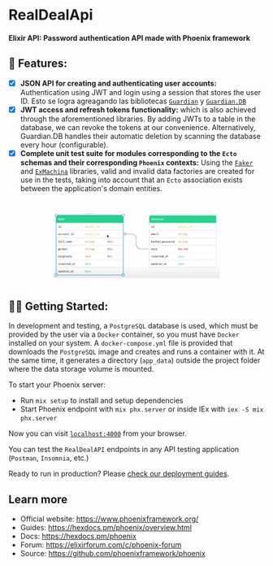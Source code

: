 # RealDealApi

#### Elixir API: Password authentication API made with Phoenix framework

## 🚀 Features:

- [x] **JSON API for creating and authenticating user accounts:** Authentication using JWT and login using a session that stores the user ID. Esto se logra agreagando las bibliotecas [`Guardian`](https://hexdocs.pm/guardian/readme.html) y [`Guardian.DB`](https://hexdocs.pm/guardian_db/readme.html)
- [x] **JWT access and refresh tokens functionality:** which is also achieved through the aforementioned libraries. By adding JWTs to a table in the database, we can revoke the tokens at our convenience. Alternatively, Guardian.DB handles their automatic deletion by scanning the database every hour (configurable).
- [x] **Complete unit test suite for modules corresponding to the `Ecto` schemas and their corresponding `Phoenix` contexts:** Using the [`Faker`](https://hexdocs.pm/faker/readme.html) and [`ExMachina`](https://hexdocs.pm/ex_machina/readme.html) libraries, valid and invalid data factories are created for use in the tests, taking into account that an `Ecto` association exists between the application's domain entities.

<div align="center" style="margin: 40px 0px;">

<img src="real-deal-api_data-schema.png" width="65%">

</div>


## 👨‍🚀 Getting Started:

In development and testing, a `PostgreSQL` database is used, which must be provided by the user via a `Docker` container, so you must have `Docker` installed on your system. A `docker-compose.yml` file is provided that downloads the `PostgreSQL` image and creates and runs a container with it. At the same time, it generates a directory (`app_data`) outside the project folder where the data storage volume is mounted.

To start your Phoenix server:

  * Run `mix setup` to install and setup dependencies
  * Start Phoenix endpoint with `mix phx.server` or inside IEx with `iex -S mix phx.server`

Now you can visit [`localhost:4000`](http://localhost:4000) from your browser.

You can test the `RealDealAPI` endpoints in any API testing application (`Postman`, `Insomnia`, etc.)

Ready to run in production? Please [check our deployment guides](https://hexdocs.pm/phoenix/deployment.html).

## Learn more

  * Official website: https://www.phoenixframework.org/
  * Guides: https://hexdocs.pm/phoenix/overview.html
  * Docs: https://hexdocs.pm/phoenix
  * Forum: https://elixirforum.com/c/phoenix-forum
  * Source: https://github.com/phoenixframework/phoenix
